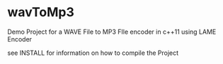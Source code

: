 # wavToMp3
Demo Project for a WAVE File to MP3 FIle encoder in c++11 using LAME Encoder

see INSTALL for information on how to compile the Project

